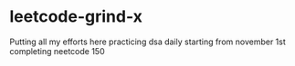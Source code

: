 # leetcode-grind-x

Putting all my efforts here practicing dsa daily starting from november 1st completing neetcode 150
